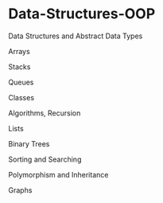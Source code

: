 # Data-Structures-OOP

Data Structures and Abstract Data Types 

Arrays

Stacks 

Queues

Classes 

Algorithms, Recursion

Lists

Binary Trees

Sorting and Searching 

Polymorphism and Inheritance 

Graphs

